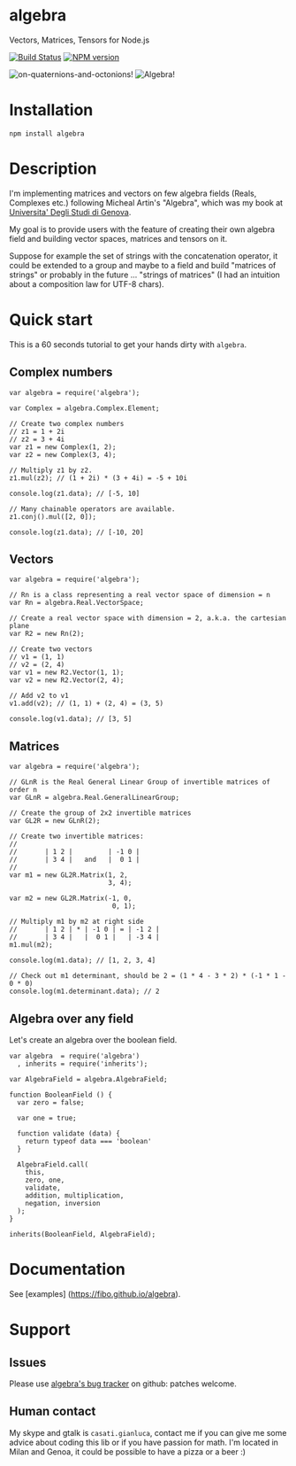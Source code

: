 algebra
=======

Vectors, Matrices, Tensors for Node.js

[![Build Status](https://travis-ci.org/fibo/algebra.png?branch=master)](https://travis-ci.org/fibo/algebra?branch=master) [![NPM version](https://badge.fury.io/js/algebra.png)](http://badge.fury.io/js/algebra)

![on-quaternions-and-octonions!](https://raw.github.com/fibo/algebra/master/images/Cover-OnQuaternionsAndOctonions.png) ![Algebra!](https://raw.github.com/fibo/algebra/master/images/Cover-Algebra.png)
 
# Installation

    npm install algebra

# Description

I'm implementing matrices and vectors on few algebra fields
(Reals, Complexes etc.) following Micheal Artin's "Algebra",
which was my book at [Universita' Degli Studi di Genova](http://www.dima.unige.it).

My goal is to provide users with the feature of creating their own algebra field and building vector spaces, matrices and tensors on it.

Suppose for example the set of strings with the concatenation operator,
it could be extended to a group and maybe to a field and build "matrices of strings" or probably in the future ... "strings of matrices" (I had an intuition about a composition law for UTF-8 chars).

# Quick start

This is a 60 seconds tutorial to get your hands dirty with `algebra`.

## Complex numbers

    var algebra = require('algebra');

    var Complex = algebra.Complex.Element;

    // Create two complex numbers
    // z1 = 1 + 2i
    // z2 = 3 + 4i
    var z1 = new Complex(1, 2);
    var z2 = new Complex(3, 4);

    // Multiply z1 by z2.
    z1.mul(z2); // (1 + 2i) * (3 + 4i) = -5 + 10i

    console.log(z1.data); // [-5, 10]

    // Many chainable operators are available.
    z1.conj().mul([2, 0]);

    console.log(z1.data); // [-10, 20]

## Vectors

    var algebra = require('algebra');

    // Rn is a class representing a real vector space of dimension = n
    var Rn = algebra.Real.VectorSpace;

    // Create a real vector space with dimension = 2, a.k.a. the cartesian plane
    var R2 = new Rn(2);

    // Create two vectors
    // v1 = (1, 1)
    // v2 = (2, 4)
    var v1 = new R2.Vector(1, 1);
    var v2 = new R2.Vector(2, 4);

    // Add v2 to v1
    v1.add(v2); // (1, 1) + (2, 4) = (3, 5)

    console.log(v1.data); // [3, 5]

## Matrices

    var algebra = require('algebra');

    // GLnR is the Real General Linear Group of invertible matrices of order n
    var GLnR = algebra.Real.GeneralLinearGroup;

    // Create the group of 2x2 invertible matrices
    var GL2R = new GLnR(2);

    // Create two invertible matrices:
    //
    //       | 1 2 |         | -1 0 |
    //       | 3 4 |   and   |  0 1 |
    //
    var m1 = new GL2R.Matrix(1, 2,
                             3, 4);

    var m2 = new GL2R.Matrix(-1, 0,
                              0, 1);

    // Multiply m1 by m2 at right side
    //       | 1 2 | * | -1 0 | = | -1 2 |
    //       | 3 4 |   |  0 1 |   | -3 4 |
    m1.mul(m2);

    console.log(m1.data); // [1, 2, 3, 4]

    // Check out m1 determinant, should be 2 = (1 * 4 - 3 * 2) * (-1 * 1 - 0 * 0)
    console.log(m1.determinant.data); // 2

## Algebra over any field

Let's create an algebra over the boolean field.

    var algebra  = require('algebra')
      , inherits = require('inherits');

    var AlgebraField = algebra.AlgebraField;

    function BooleanField () {
      var zero = false;

      var one = true;

      function validate (data) {
        return typeof data === 'boolean'
      }

      AlgebraField.call(
        this,
        zero, one,
        validate,
        addition, multiplication,
        negation, inversion
      );
    }

    inherits(BooleanField, AlgebraField);

# Documentation

See [examples] (https://fibo.github.io/algebra).

# Support

## Issues

Please use [algebra's bug tracker](https://github.com/fibo/algebra/issues) on github: patches welcome.

## Human contact

My skype and gtalk is `casati.gianluca`, contact me if you can give me some advice about coding this lib or if you have passion for math. I'm located in Milan and Genoa, it could be possible to have a pizza or a beer :)


